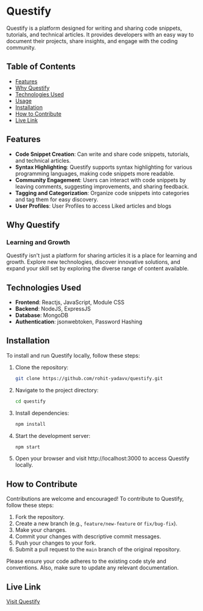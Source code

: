# Questify

Questify is a platform designed for writing and sharing code snippets, tutorials, and technical articles. It provides developers with an easy way to document their projects, share insights, and engage with the coding community.

## Table of Contents

- [Features](#features)
- [Why Questify](#why-questify)
- [Technologies Used](#technologies-used)
- [Usage](#usage)
- [Installation](#installation)
- [How to Contribute](#how-to-contribute)
- [Live Link](#live-link)

## Features

- **Code Snippet Creation**: Can write and share code snippets, tutorials, and technical articles.
- **Syntax Highlighting**: Questify supports syntax highlighting for various programming languages, making code snippets more readable.
- **Community Engagement**: Users can interact with code snippets by leaving comments, suggesting improvements, and sharing feedback.
- **Tagging and Categorization**: Organize code snippets into categories and tag them for easy discovery.
- **User Profiles**: User Profiles to access Liked articles and blogs

## Why Questify

### Learning and Growth

Questify isn't just a platform for sharing articles it is a place for learning and growth. Explore new technologies, discover innovative solutions, and expand your skill set by exploring the diverse range of content available.

## Technologies Used

- **Frontend**: Reactjs, JavaScript, Module CSS
- **Backend**: NodeJS, ExpressJS
- **Database**: MongoDB
- **Authentication**: jsonwebtoken, Password Hashing

## Installation

To install and run Questify locally, follow these steps:

1. Clone the repository:

   ```bash
   git clone https://github.com/rohit-yadavv/questify.git
   ```

2. Navigate to the project directory:

   ```bash
   cd questify
   ```

3. Install dependencies:

   ```bash
   npm install
   ```

4. Start the development server:

   ```bash
   npm start
   ```

5. Open your browser and visit http://localhost:3000 to access Questify locally.

## How to Contribute

Contributions are welcome and encouraged! To contribute to Questify, follow these steps:

1. Fork the repository.
2. Create a new branch (e.g., `feature/new-feature` or `fix/bug-fix`).
3. Make your changes.
4. Commit your changes with descriptive commit messages.
5. Push your changes to your fork.
6. Submit a pull request to the `main` branch of the original repository.

Please ensure your code adheres to the existing code style and conventions. Also, make sure to update any relevant documentation.

## Live Link

[Visit Questify](questify.site)
